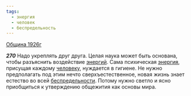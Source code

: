 ```yaml
---
tags:
  - энергия
  - человек
  - беспредельность
---
```


[Община 1926г](/agni/1926)

___270___
Надо укреплять друг друга. Целая наука может быть основана, чтобы разъяснить воздействие [энергий](/tag/#[энергия](/tag/#энергия)). Сама психическая [энергия](/tag/#энергия), присущая каждому [человеку](/tag/#человек), нуждается в гигиене. Не нужно предполагать под этим нечто сверхъестественное, новая жизнь знает естество во всей [беспредельности](/tag/#беспредельность). Потому нужно светло и ясно приобщиться к утверждению общежития как основы мира.   

